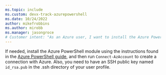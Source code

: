 ```yaml
---
ms.topic: include
ms.custom: devx-track-azurepowershell
ms.date: 10/24/2022
author: mikefrobbins
ms.author: mirobb
ms.manager: jasongroce
# Customer intent: "As an Azure user, I want to install the Azure PowerShell module and connect to my account, so that I can manage my Azure resources effectively."
---
```

If needed, install the Azure PowerShell module using the instructions found in the [Azure PowerShell guide](/powershell/azure/), and then run `Connect-AzAccount` to create a connection with Azure. Also, you need to have an SSH public key named `id_rsa.pub` in the .ssh directory of your user profile.
